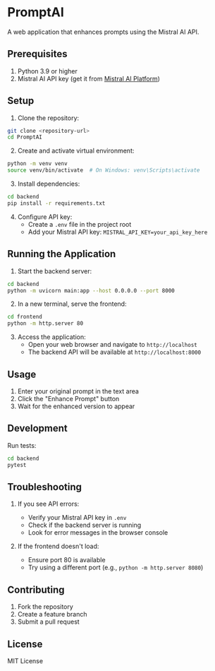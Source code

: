 # PromptAI

A web application that enhances prompts using the Mistral AI API.

## Prerequisites

1. Python 3.9 or higher
2. Mistral AI API key (get it from [Mistral AI Platform](https://mistral.ai))

## Setup

1. Clone the repository:
```bash
git clone <repository-url>
cd PromptAI
```

2. Create and activate virtual environment:
```bash
python -m venv venv
source venv/bin/activate  # On Windows: venv\Scripts\activate
```

3. Install dependencies:
```bash
cd backend
pip install -r requirements.txt
```

4. Configure API key:
   - Create a `.env` file in the project root
   - Add your Mistral API key: `MISTRAL_API_KEY=your_api_key_here`

## Running the Application

1. Start the backend server:
```bash
cd backend
python -m uvicorn main:app --host 0.0.0.0 --port 8000
```

2. In a new terminal, serve the frontend:
```bash
cd frontend
python -m http.server 80
```

3. Access the application:
   - Open your web browser and navigate to `http://localhost`
   - The backend API will be available at `http://localhost:8000`

## Usage

1. Enter your original prompt in the text area
2. Click the "Enhance Prompt" button
3. Wait for the enhanced version to appear

## Development

Run tests:
```bash
cd backend
pytest
```

## Troubleshooting

1. If you see API errors:
   - Verify your Mistral API key in `.env`
   - Check if the backend server is running
   - Look for error messages in the browser console

2. If the frontend doesn't load:
   - Ensure port 80 is available
   - Try using a different port (e.g., `python -m http.server 8080`)

## Contributing

1. Fork the repository
2. Create a feature branch
3. Submit a pull request

## License

MIT License
